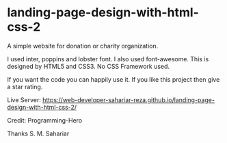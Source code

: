 # landing-page-design-with-html-css-2

A simple website for donation or charity organization. 

I used inter, poppins and lobster font. I also used font-awesome. This is designed by HTML5 and CSS3. No CSS Framework used. 

If you want the code you can happily use it. If you like this project then give a star rating.

Live Server: https://web-developer-sahariar-reza.github.io/landing-page-design-with-html-css-2/

Credit: Programming-Hero

Thanks 
S. M. Sahariar

